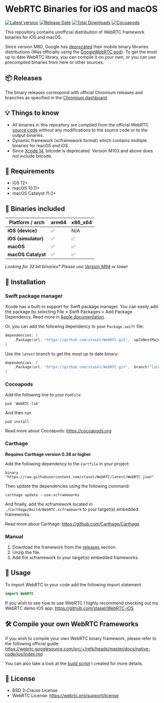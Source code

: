 # WebRTC Binaries for iOS and macOS
[![Latest version](https://img.shields.io/github/v/release/stasel/webrtc)](https://github.com/stasel/WebRTC/releases)
[![Release Date](https://img.shields.io/github/release-date/stasel/webrtc)](https://github.com/stasel/WebRTC/releases)
[![Total Downloads](https://img.shields.io/github/downloads/stasel/webrtc/total)](https://github.com/stasel/WebRTC/releases)
[![Cocoapods](https://img.shields.io/cocoapods/v/WebRTC-lib)](https://cocoapods.org/pods/WebRTC-lib)


This repository contains unofficial distribution of WebRTC framework binaries for iOS and macOS.

Since version M80, Google has [deprecated](https://groups.google.com/g/discuss-webrtc/c/Ozvbd0p7Q1Y/m/M4WN2cRKCwAJ?pli=1) their mobile binary libraries distributions (Was officially using the [GoogleWebRTC pod](https://cocoapods.org/pods/GoogleWebRTC)). To get the most up to date WebRTC library, you can compile it on your own, or you can use precompiled binaries from here or other sources.

## 📦 Releases
The binary releases correspond with official Chromium releases and branches as specified in the [Chromium dashboard](https://chromiumdash.appspot.com/branches).

## 💡 Things to know
* All binaries in this repository are compiled from the official WebRTC [source code](https://webrtc.googlesource.com/src/) without any modifications to the source code or to the output binaries.
* Dynamic framework (xcframework format) which contains multiple binaries for macOS and iOS.
* Since [Xcode 14](https://developer.apple.com/documentation/Xcode-Release-Notes/xcode-14-release-notes), bitcode is deprecated. Version M103 and above does not include bitcode.

## 📢 Requirements
* iOS 12+
* macOS 10.11+
* macOS Catalyst 11.0+

## 📀 Binaries included
| **Platform / arch** | arm64  | x86_x64 |
|---------------------|--------|---------|
| **iOS (device)**    |   ✅   |   N/A   |
| **iOS (simulator)** |   ✅   |    ✅   |
| **macOS**           |   ✅   |    ✅   |
| **macOS Catalyst**  |   ✅   |    ✅   | 

*Looking for 32 bit binaries? Please use [Version M94](https://github.com/stasel/WebRTC/releases/tag/94.0.0) or lower*

## 🚚 Installation

### Swift package manager
Xcode has a built-in support for Swift package manager. You can easily add the package by selecting File > Swift Packages > Add Package Dependency. Read more in [Apple documentation](https://developer.apple.com/documentation/xcode/adding_package_dependencies_to_your_app).

Or, you can add the following dependency to your `Package.swift` file:
```swift
dependencies: [
    .Package(url: "https://github.com/stasel/WebRTC.git", .upToNextMajor("103.0.0"))
]
```

Use the `latest` branch to get the most up to date binary:

```swift
dependencies: [
    .Package(url: "https://github.com/stasel/WebRTC.git", .branch("latest"))
]
```

### Cocoapods
Add the following line to your `Podfile`:
```
pod 'WebRTC-lib'
```

And then run 
```
pod install
````
Read more about Cocoapods: https://cocoapods.org

### Carthage
**Requires Carthage version 0.38 or higher**

Add the following dependency to the `Cartfile` in your project:
```
binary "https://raw.githubusercontent.com/stasel/WebRTC/latest/WebRTC.json"
```
Then update the dependencies using the following command:
```
carthage update --use-xcframeworks
```
And finally, add the xcframework located in `./Carthage/Build/WebRTC.xcframework` to your target(s) embedded frameworks.

Read more about Carthage: https://github.com/Carthage/Carthage

### Manual
1. Download the framework from the [releases](https://github.com/stasel/WebRTC/releases) section.
2. Unzip the file.
3. Add the xcframework to your target(s) embedded frameworks.


## 👷 Usage
To import WebRTC to your code add the following import statement
```swift
import WebRTC
```

If you wish to see how to use WebRTC I highly recommend checking out my WebRTC demo iOS app: https://github.com/stasel/WebRTC-iOS


## 🛠 Compile your own WebRTC Frameworks
If you wish to compile your own WebRTC binary framework, please refer to the following official guide:
https://webrtc.googlesource.com/src/+/refs/heads/master/docs/native-code/ios/index.md

You can also take a look at the [build script](scripts/build.sh) I created for more details.

## 📃 License
* BSD 3-Clause License
* WebRTC License: https://webrtc.org/support/license
